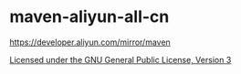 # maven-aliyun-all-cn

https://developer.aliyun.com/mirror/maven

[Licensed under the GNU General Public License, Version 3](http://www.gnu.org/licenses/gpl-3.0.html)
